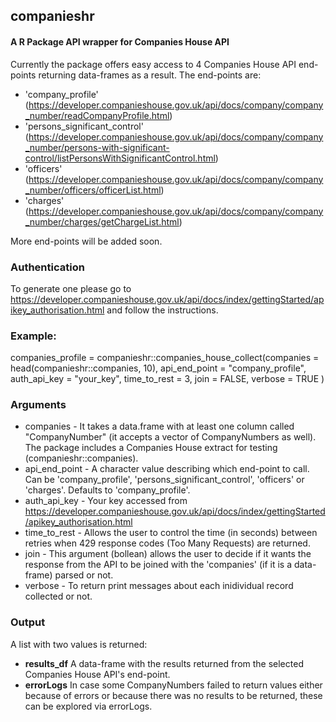 ## companieshr
#### A R Package API wrapper for Companies House API

Currently the package offers easy access to 4 Companies House API end-points returning data-frames as a result. The end-points are:
* 'company_profile' (https://developer.companieshouse.gov.uk/api/docs/company/company_number/readCompanyProfile.html)
* 'persons_significant_control' (https://developer.companieshouse.gov.uk/api/docs/company/company_number/persons-with-significant-control/listPersonsWithSignificantControl.html)
* 'officers' (https://developer.companieshouse.gov.uk/api/docs/company/company_number/officers/officerList.html)
* 'charges' (https://developer.companieshouse.gov.uk/api/docs/company/company_number/charges/getChargeList.html)

More end-points will be added soon.

### Authentication 

To generate one please go to https://developer.companieshouse.gov.uk/api/docs/index/gettingStarted/apikey_authorisation.html and follow the instructions.

### Example:

companies_profile = companieshr::companies_house_collect(companies = head(companieshr::companies, 10),
                                                         api_end_point = "company_profile", 
                                                         auth_api_key = "your_key",
                                                         time_to_rest = 3, 
                                                         join = FALSE, 
                                                         verbose = TRUE
                                                        )

### Arguments

* companies - It takes a data.frame with at least one column called "CompanyNumber" (it accepts a vector of CompanyNumbers as well). The package includes a Companies House extract for testing (companieshr::companies).
* api_end_point - A character value describing which end-point to call. Can be 'company_profile', 'persons_significant_control', 'officers' or 'charges'. Defaults to 'company_profile'.
* auth_api_key - Your key accessed from https://developer.companieshouse.gov.uk/api/docs/index/gettingStarted/apikey_authorisation.html 
* time_to_rest - Allows the user to control the time (in seconds) between retries when 429 response codes (Too Many Requests) are returned.
* join - This argument (bollean) allows the user to decide if it wants the response from the API to be joined with the 'companies' (if it is a data-frame) parsed or not.
* verbose - To return print messages about each inidividual record collected or not.
                                       
### Output

A list with two values is returned:

* **results_df** A data-frame with the results returned from the selected Companies House API's end-point.
* **errorLogs**  In case some CompanyNumbers failed to return values either because of errors or because there was no results to be returned, these can be explored via errorLogs.


